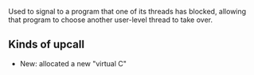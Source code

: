 Used to signal to a program that one of its threads has blocked, allowing that program to choose another user-level thread to take over.

## Kinds of upcall

- New: allocated a new "virtual C"